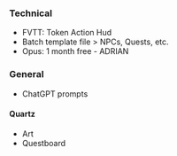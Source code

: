 ### Technical
- FVTT: Token Action Hud
- Batch template file > NPCs, Quests, etc.
- Opus: 1 month free - ADRIAN
### General
- ChatGPT prompts
#### Quartz
- Art
- Questboard